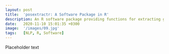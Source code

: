 ```yaml
---
layout: post
title:  'posextractr: A Software Package in R'
description: An R software package providing functions for extracting grammatical subject-verb-object (SVO) and subject-verb-adjective complement (SVA) triples from text. This linguistically improved algorithm has significantly higher precision and recall measures than existing methods. 
date:   2020-11-10 15:01:35 +0300
image:  '/images/09.jpg'
tags:   [NLP, R, Software]
---
```

Placeholder text 